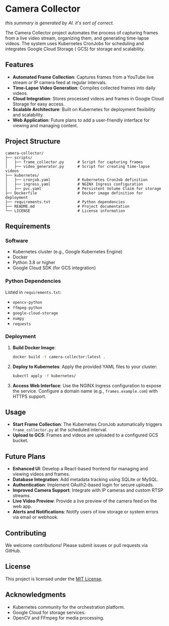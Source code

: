 # Camera Collector

_this summary is generated by AI. it's sort of correct._

The Camera Collector project automates the process of capturing frames from a live video stream, organizing them, and
generating time-lapse videos. The system uses Kubernetes CronJobs for scheduling and integrates Google Cloud Storage (
GCS) for storage and scalability.

## Features

- **Automated Frame Collection**: Captures frames from a YouTube live stream or IP camera feed at regular intervals.
- **Time-Lapse Video Generation**: Compiles collected frames into daily videos.
- **Cloud Integration**: Stores processed videos and frames in Google Cloud Storage for easy access.
- **Scalable Architecture**: Built on Kubernetes for deployment flexibility and scalability.
- **Web Application**: Future plans to add a user-friendly interface for viewing and managing content.

## Project Structure

```
camera-collector/
├── scripts/
│   ├── frame_collector.py      # Script for capturing frames
│   ├── video_generator.py      # Script for creating time-lapse videos
├── kubernetes/
│   ├── cronjob.yaml            # Kubernetes CronJob definition
│   ├── ingress.yaml            # NGINX Ingress configuration
│   ├── pvc.yaml                # Persistent Volume Claim for storage
├── Dockerfile                  # Docker image definition for deployment
├── requirements.txt            # Python dependencies
├── README.md                   # Project documentation
└── LICENSE                     # License information
```

## Requirements

### Software

- Kubernetes cluster (e.g., Google Kubernetes Engine)
- Docker
- Python 3.8 or higher
- Google Cloud SDK (for GCS integration)

### Python Dependencies

Listed in `requirements.txt`:

- `opencv-python`
- `ffmpeg-python`
- `google-cloud-storage`
- `numpy`
- `requests`

### Deployment

1. **Build Docker Image**:
   ```bash
   docker build -t camera-collector:latest .
   ```

2. **Deploy to Kubernetes**:
   Apply the provided YAML files to your cluster:
   ```bash
   kubectl apply -f kubernetes/
   ```

3. **Access Web Interface**:
   Use the NGINX Ingress configuration to expose the service. Configure a domain name (e.g., `frames.example.com`) with
   HTTPS support.

## Usage

- **Start Frame Collection**: The Kubernetes CronJob automatically triggers `frame_collector.py` at the scheduled
  interval.
- **Upload to GCS**: Frames and videos are uploaded to a configured GCS bucket.

## Future Plans

- **Enhanced UI**: Develop a React-based frontend for managing and viewing videos and frames.
- **Database Integration**: Add metadata tracking using SQLite or MySQL.
- **Authentication**: Implement OAuth2-based login for secure uploads.
- **Improved Camera Support**: Integrate with IP cameras and custom RTSP streams.
- **Live Video Preview**: Provide a live preview of the camera feed on the web app.
- **Alerts and Notifications**: Notify users of low storage or system errors via email or webhook.

## Contributing

We welcome contributions! Please submit issues or pull requests via GitHub.

## License

This project is licensed under the [MIT License](LICENSE).

## Acknowledgments

- Kubernetes community for the orchestration platform.
- Google Cloud for storage services.
- OpenCV and FFmpeg for media processing.
